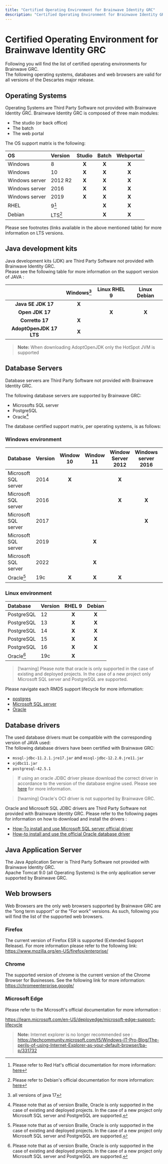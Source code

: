 ```yaml
---
title: "Certified Operating Environment for Brainwave Identity GRC"
description: "Certified Operating Environment for Brainwave Identity GRC"
---
```


# Certified Operating Environment for Brainwave Identity GRC

Following you will find the list of certified operating environments for Brainwave GRC.  
The following operating systems, databases and web browsers are valid for all versions of the Descartes major release.  

## Operating Systems  

Operating Systems are Third Party Software not provided with Brainwave Identity GRC.
Brainwave Identity GRC is composed of three main modules:

- The studio (or back office)
- The batch  
- The web portal  

The OS support matrix is the following:

| **OS**         | **Version**     | **Studio** | **Batch** | **Webportal** |
| :------------- | :-------------- | :--------: | :-------: | :-----------: |
| Windows        | 8               |   **X**    |   **X**   |     **X**     |
| Windows        | 10              |   **X**    |   **X**   |     **X**     |
| Windows server | 2012 R2         |   **X**    |   **X**   |     **X**     |
| Windows server | 2016            |   **X**    |   **X**   |     **X**     |
| Windows server | 2019            |   **X**    |   **X**   |     **X**     |
| RHEL           | 9[^rhel9]       |            |   **X**   |     **X**     |
| Debian         | LTS[^debianLTS] |            |   **X**   |     **X**     |

Please see footnotes (links available in the above mentioned table) for more information on LTS versions.  

## Java development kits  

Java development kits (JDK) are Third Party Software not provided with Brainwave Identity GRC.  
Please see the following table for more information on the support version of JAVA :  

|                         | **Windows[^2]** |  **Linux  RHEL 9**  |  **Linux  Debian**  |
| :---------------------: | :-------------: | :-----------------: | :-----------------: |
|   **Java SE JDK 17**    |      **X**      |                     |                     |
|     **Open JDK 17**     |                 |        **X**        |        **X**        |
|     **Corretto 17**     |      **X**      |                     |                     |
| **AdoptOpenJDK 17 LTS** |      **X**      |                     |                     |

> **Note:** When downloading AdoptOpenJDK only the HotSpot JVM is supported  

## Database Servers

Database servers are Third Party Software not provided with Brainwave Identity GRC.  

The following database servers are supported by Brainwave GRC:  

- Microsofts SQL server
- PostgreSQL
- Oracle[^1]

The database certified support matrix, per operating systems, is as follows:  

### Windows environment

| **Database**         | **Version** | **Window 10** | **Window 11** | **Window Server 2012** | **Windows server 2016** | **Windows server 2019** | **Windows server 2022** |
| :------------------- | :---------- | :-----------: | :-----------: | :--------------------: | :---------------------: | :---------------------: | :---------------------: |
| Microsoft SQL server | 2014        |     **X**     |               |         **X**          |                         |                         |                         |
| Microsoft SQL server | 2016        |               |               |         **X**          |          **X**          |                         |                         |
| Microsoft SQL server | 2017        |               |               |                        |          **X**          |                         |                         |
| Microsoft SQL server | 2019        |               | **X**         |                        |                         |          **X**          |                         |
| Microsoft SQL server | 2022        |               | **X**         |                        |                         |          **X**          |          **X**          |
| Oracle[^1]           | 19c         |     **X**     | **X**         |         **X**          |                         |                         |          **X**          |

### Linux environment

| **Database**         | **Version** | **RHEL 9** | **Debian** |
| :------------------- | :---------- | :--------: | :--------: |
| PostgreSQL           | 12          |   **X**    |   **X**    |
| PostgreSQL           | 13          |   **X**    |   **X**    |
| PostgreSQL           | 14          |   **X**    |   **X**    |
| PostgreSQL           | 15          |   **X**    |   **X**    |
| PostgreSQL           | 16          |   **X**    |   **X**    |
| Oracle[^1]           | 19c         |   **X**    |            |

> [!warning] Please note that oracle is only supported in the case of existing and deployed projects. In the case of a new project only Microsoft SQL server and PostgreSQL are supported.

Please navigate each RMDS support lifecycle for more information:  

- [postgres](https://www.postgresql.org/support/versioning/)
- [Microsoft SQL server](https://learn.microsoft.com/en-us/lifecycle/products/?terms=sql%20server)
- [Oracle](https://endoflife.date/oracle-database)

## Database drivers  

The used database drivers must be compatible with the corresponding version of JAVA used:  
The following database drivers have been certified with Brainwave GRC:  

- `mssql-jdbc-11.2.1.jre17.jar` and `mssql-jdbc-12.2.0.jre11.jar`
- `ojdbc11.jar`
- `postgresql-42.5.1`

> If using an oracle JDBC driver please download the correct driver in accordance to the version of the database engine used. Please see [here](https://www.oracle.com/fr/database/technologies/appdev/jdbc-downloads.html) for more information.  

> [!warning] Oracle's OCI driver is not supported by Brainwave GRC.  

Oracle and Microsoft SQL JDBC drivers are Third Party Software not provided with Brainwave Identity GRC.
Please refer to the following pages for information on how to download and install the drivers :

- [How-To install and use Microsoft SQL server official driver](../../how-to/database/sqlserver/install-sqlserver-driver.md)
- [How-to install and use the official Oracle database driver](../../how-to/database/oracle/install-orcl-driver.md)

## Java Application Server

The Java Application Server is Third Party Software not provided with Brainwave Identity GRC.  
Apache Tomcat 9.0 (all Operating Systems) is the only application server supported by Brainwave GRC.  

## Web browsers

Web Browsers are the only web browsers supported by Brainwave GRC are the "long term support" or the "For work" versions. As such, following you will find the list of the supported web browsers.  

### Firefox

The current version of Firefox ESR is supported (Extended Support Release). For more information please refer to the following link:  
https://www.mozilla.org/en-US/firefox/enterprise/  

### Chrome

The supported version of chrome is the current version of the Chrome Browser for Businesses. See the following link for more information:  
https://chromeenterprise.google/

### Microsoft Edge

Please refer to the Microsoft's official documentation for more information :

https://learn.microsoft.com/en-US/deployedge/microsoft-edge-support-lifecycle

> **Note:** Internet explorer is no longer recommended see : https://techcommunity.microsoft.com/t5/Windows-IT-Pro-Blog/The-perils-of-using-Internet-Explorer-as-your-default-browser/ba-p/331732

[^1]: Please note that as of version Braille, Oracle is only supported in the case of existing and deployed projects. In the case of a new project only Microsoft SQL server and PostgreSQL are supported.

[^2]: all versions of java 17

[^debianLTS]: Please refer to Debian's official documentation for more information: [here](https://wiki.debian.org/LTS)

[^rhel9]: Please refer to Red Hat's official documentation for more information: [here](https://access.redhat.com/support/policy/updates/errata#Maintenance_Support_2_Phase)
